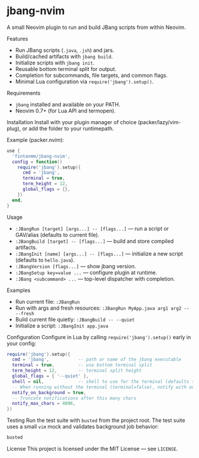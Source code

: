 # jbang-nvim

A small Neovim plugin to run and build JBang scripts from within Neovim.

Features
- Run JBang scripts (`.java`, `.jsh`) and jars.
- Build/cached artifacts with `jbang build`.
- Initialize scripts with `jbang init`.
- Reusable bottom terminal split for output.
- Completion for subcommands, file targets, and common flags.
- Minimal Lua configuration via `require('jbang').setup()`.

Requirements
- `jbang` installed and available on your PATH.
- Neovim 0.7+ (for Lua API and termopen).

Installation
Install with your plugin manager of choice (packer/lazy/vim-plug), or add the folder to your runtimepath.

Example (packer.nvim):

```lua
use {
  'fintanmm/jbang-nvim',
  config = function()
    require('jbang').setup({
      cmd = 'jbang',
      terminal = true,
      term_height = 12,
      global_flags = {},
    })
  end,
}
```

Usage
- `:JBangRun [target] [args...] -- [flags...]` — run a script or GAV/alias (defaults to current file).
- `:JBangBuild [target] -- [flags...]` — build and store compiled artifacts.
- `:JBangInit [name] [args...] -- [flags...]` — initialize a new script (defaults to `hello.java`).
- `:JBangVersion [flags...]` — show jbang version.
- `:JBangSetup key=value ...` — configure plugin at runtime.
- `:JBang <subcommand> ...` — top-level dispatcher with completion.

Examples
- Run current file: `:JBangRun`
- Run with args and fresh resources: `:JBangRun MyApp.java arg1 arg2 -- --fresh`
- Build current file quietly: `:JBangBuild -- --quiet`
- Initialize a script: `:JBangInit app.java`

Configuration
Configure in Lua by calling `require('jbang').setup()` early in your config:

```lua
require('jbang').setup({
  cmd = 'jbang',           -- path or name of the jbang executable
  terminal = true,         -- use bottom terminal split
  term_height = 12,        -- terminal split height
  global_flags = { '--quiet' },
  shell = nil,             -- shell to use for the terminal (defaults to vim.o.shell)
  -- When running without the terminal (terminal=false), notify with output on completion
  notify_on_background = true,
  -- Truncate notifications after this many chars
  notify_max_chars = 4096,
})
```

Testing
Run the test suite with `busted` from the project root. The test suite uses a small `vim` mock and validates background job behavior:

```sh
busted
```

License
This project is licensed under the MIT License — see `LICENSE`.
